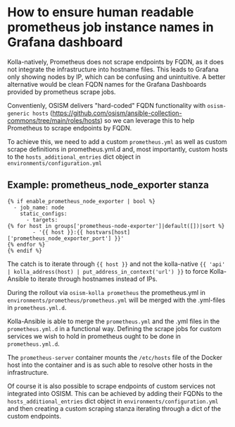 # How to ensure human readable prometheus job instance names in Grafana dashboard

Kolla-natively, Prometheus does not scrape endpoints by FQDN, as it does not integrate the infrastructure into hostname files. This leads to Grafana only showing nodes by IP, which can be confusing and unintuitive. A better alternative would be clean FQDN names for the Grafana Dashboards provided by prometheus scrape jobs.

Conventienly, OSISM delivers "hard-coded" FQDN functionality with `osism-generic hosts` (https://github.com/osism/ansible-collection-commons/tree/main/roles/hosts) so we can leverage this to help Prometheus to scrape endpoints by FQDN.

To achieve this, we need to add a custom `prometheus.yml` as well as custom scrape definitions in prometheus.yml.d and, most importantly, custom hosts to the `hosts_additional_entries` dict object in `environments/configuration.yml`

## Example: prometheus_node_exporter stanza

```
{% if enable_prometheus_node_exporter | bool %}
  - job_name: node
    static_configs:
      - targets:
{% for host in groups['prometheus-node-exporter']|default([])|sort %}
        - '{{ host }}:{{ hostvars[host]['prometheus_node_exporter_port'] }}'
{% endfor %}
{% endif %}
```

The catch is to iterate through `{{ host }}` and not the kolla-native `{{ 'api' | kolla_address(host) | put_address_in_context('url') }}` to force Kolla-Ansible to iterate through hostnames instead of IPs.

During the rollout via `osism-kolla prometheus` the prometheus.yml in `environments/prometheus/prometheus.yml` will be merged with the .yml-files in `prometheus.yml.d`.

Kolla-Ansible is able to merge the `prometheus.yml` and the .yml files in the `prometheus.yml.d` in a functional way. Defining the scrape jobs for custom services we wish to hold in prometheus ought to be done in `prometheus.yml.d`.

The `prometheus-server` container mounts the `/etc/hosts` file of the Docker host into the container and is as such able to resolve other hosts in the infrastructure.

Of course it is also possible to scrape endpoints of custom services not integrated into OSISM. This can be achieved by adding their FQDNs to the `hosts_additional_entries` dict object in `environments/configuration.yml` and then creating a custom scraping stanza iterating through a dict of the custom endpoints.
